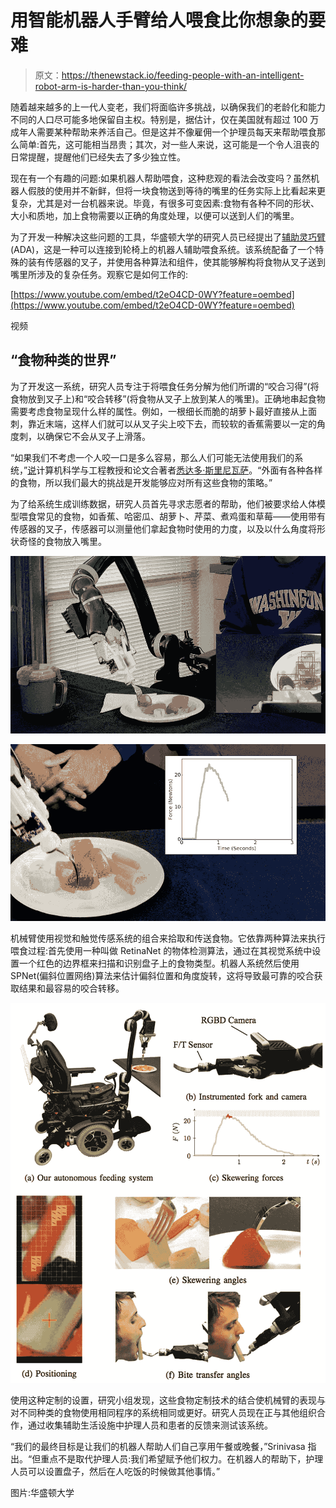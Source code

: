 # 用智能机器人手臂给人喂食比你想象的要难

> 原文：<https://thenewstack.io/feeding-people-with-an-intelligent-robot-arm-is-harder-than-you-think/>

随着越来越多的上一代人变老，我们将面临许多挑战，以确保我们的老龄化和能力不同的人口尽可能多地保留自主权。特别是，据估计，仅在美国就有超过 100 万成年人需要某种帮助来养活自己。但是这并不像雇佣一个护理员每天来帮助喂食那么简单:首先，这可能相当昂贵；其次，对一些人来说，这可能是一个令人沮丧的日常提醒，提醒他们已经失去了多少独立性。

现在有一个有趣的问题:如果机器人帮助喂食，这种悲观的看法会改变吗？虽然机器人假肢的使用并不新鲜，但将一块食物送到等待的嘴里的任务实际上比看起来更复杂，尤其是对一台机器来说。毕竟，有很多可变因素:食物有各种不同的形状、大小和质地，加上食物需要以正确的角度处理，以便可以送到人们的嘴里。

为了开发一种解决这些问题的工具，华盛顿大学的研究人员已经提出了[辅助灵巧臂](https://newatlas.com/autonomous-robot-arm-feeding/58844/) (ADA)，这是一种可以连接到轮椅上的机器人辅助喂食系统。该系统配备了一个特殊的装有传感器的叉子，并使用各种算法和组件，使其能够解构将食物从叉子送到嘴里所涉及的复杂任务。观察它是如何工作的:

[https://www.youtube.com/embed/t2eO4CD-0WY?feature=oembed](https://www.youtube.com/embed/t2eO4CD-0WY?feature=oembed)

视频

## “食物种类的世界”

为了开发这一系统，研究人员专注于将喂食任务分解为他们所谓的“咬合习得”(将食物放到叉子上)和“咬合转移”(将食物从叉子上放到某人的嘴里)。正确地串起食物需要考虑食物呈现什么样的属性。例如，一根细长而脆的胡萝卜最好直接从上面刺，靠近末端，这样人们就可以从叉子尖上咬下去，而较软的香蕉需要以一定的角度刺，以确保它不会从叉子上滑落。

“如果我们不考虑一个人咬一口是多么容易，那么人们可能无法使用我们的系统，”[说](http://www.washington.edu/news/2019/03/11/how-to-train-your-robot-to-feed-you-dinner/)计算机科学与工程教授和论文合著者[悉达多·斯里尼瓦萨](https://goodrobot.ai/)。“外面有各种各样的食物，所以我们最大的挑战是开发能够应对所有这些食物的策略。”

为了给系统生成训练数据，研究人员首先寻求志愿者的帮助，他们被要求给人体模型喂食常见的食物，如香蕉、哈密瓜、胡萝卜、芹菜、煮鸡蛋和草莓——使用带有传感器的叉子，传感器可以测量他们拿起食物时使用的力度，以及以什么角度将形状奇怪的食物放入嘴里。

![](img/fd80edb9243c560b3203b336ea2f5e3f.png)

![](img/c4d17f72795d249507eba249d3a6c856.png)

机械臂使用视觉和触觉传感系统的组合来拾取和传送食物。它依靠两种算法来执行喂食过程:首先使用一种叫做 RetinaNet 的物体检测算法，通过在其视觉系统中设置一个红色的边界框来扫描和识别盘子上的食物类型。机器人系统然后使用 SPNet(偏斜位置网络)算法来估计偏斜位置和角度旋转，这将导致最可靠的咬合获取结果和最容易的咬合转移。

![](img/884d3f7450560194319fde0375c5f89a.png)

使用这种定制的设置，研究小组发现，这些食物定制技术的结合使机械臂的表现与对不同种类的食物使用相同程序的系统相同或更好。研究人员现在正与其他组织合作，通过收集辅助生活设施中护理人员和患者的反馈来测试该系统。

“我们的最终目标是让我们的机器人帮助人们自己享用午餐或晚餐，”Srinivasa 指出。“但重点不是取代护理人员:我们希望赋予他们权力。在机器人的帮助下，护理人员可以设置盘子，然后在人吃饭的时候做其他事情。”

图片:华盛顿大学

<svg xmlns:xlink="http://www.w3.org/1999/xlink" viewBox="0 0 68 31" version="1.1"><title>Group</title> <desc>Created with Sketch.</desc></svg>